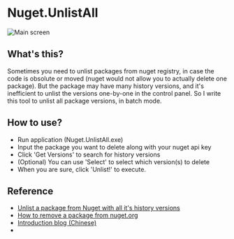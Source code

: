 # Nuget.UnlistAll

![Main screen](https://github.com/shuhari/Nuget.UnlistAll/raw/master/screenshots/main-app.jpg)

## What's this?

Sometimes you need to unlist packages from nuget registry, 
in case the code is obsolute or moved (nuget would not allow
you to actually delete one package). But the package may 
have many history versions, and it's inefficient to unlist
the versions one-by-one in the control panel. So I write 
this tool to unlist all package versions, in batch mode.


## How to use?

* Run application (Nuget.UnlistAll.exe)
* Input the package you want to delete along with your nuget api key
* Click 'Get Versions' to search for history versions
* (Optional) You can use 'Select' to select which version(s) to delete
* When you are sure, click 'Unlist!' to execute.


## Reference

* [Unlist a package from Nuget with all it's history versions](https://stackoverflow.com/questions/9853884/unlist-a-package-from-nuget-with-all-its-history-versions)
* [How to remove a package from nuget.org](http://blog.gauffin.org/2016/09/how-to-remove-a-package-from-nuget-org/)
* [Introduction blog (Chinese)](https://blog.yuhao.space/2017/06/nuget-batch-unlist-tool/)
* 
